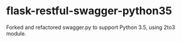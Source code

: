 # flask-restful-swagger-python35
Forked and refactored swagger.py to support Python 3.5, using 2to3 module.
